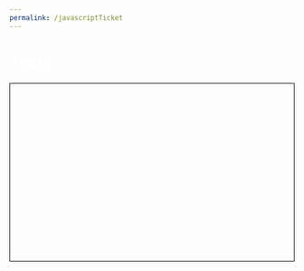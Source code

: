 ```yaml
---
permalink: /javascriptTicket
---
```

<head>
    <script src="https://code.jquery.com/jquery-1.12.4.min.js"></script>
</head>
<h1 style="color:white; text-align: left;">Table</h1>
<style>
    #sample_style{
        width: 100%;
        color:white;
        border: 4px solid #808080;
    }
    canvas{
        margin-left: auto;
        margin-right: auto;
        display: block;
    }
</style>
<canvas id="canvas" width="800" height="500" style="border:1px solid #000000;"></canvas>
<div id="menu" style="display:none">
<br><br>
<label>Name:</label>
<input type="text" id="name" name="name"><br><br>
<label>Score:</label>
<label id="score" name="score">0</label><br><br>
<button onclick="addEntry()">Submit</button>
<table id="table" style="width: 100%; color: #707070; border: 4px solid #909090;">
  <tr>
    <th>Name</th>
    <th>Score</th>
  </tr>
  <tbody id="get">
  </tbody>
</table>
</div>

<script>
    function partition(arr, l, m, r){
        var n1 = m - l + 1;
        var n2 = r - m;
        var L = new Array(n1);
        var R = new Array(n2);
        
        for (var i = 0; i < n1; i++)
            L[i] = arr[l + i];
        for (var j = 0; j < n2; j++)
            R[j] = arr[m + 1 + j];
        
        var i = 0;
        var j = 0;
        var k = l;
     
        while (i < n1 && j < n2) {
            if (L[i]["score"] <= R[j]["score"]) {
                arr[k] = L[i];
                i++;
            }
            else {
                arr[k] = R[j];
                j++;
            }
            k++;
        }
        while (i < n1) {
            arr[k] = L[i];
            i++;
            k++;
        }
        while (j < n2) {
            arr[k] = R[j];
            j++;
            k++;
        }
    }
    

    function mergeSort(arr,l, r){
        if(l>=r){
            return;
        }
        var m =l+ parseInt((r-l)/2);
        mergeSort(arr,l,m);
        mergeSort(arr,m+1,r);
        partition(arr,l,m,r);
    }

    let array = [];

    

    function addEntry(){
        name = document.getElementById('name').value;
        score = document.getElementById("score").value;
        array.push({name,score});
        mergeSort(array,0,array.length-1);
        for (let i=0;i<array.length-1;i++){
            $('tr:last-child').remove();
        }
        array.forEach(function (record){
            var name = record["name"];
            var score = record["score"];
            var row = '<tr>' +
                '<td>' + name + '</td>' +
                '<td>' + score + '</td>' +
                '</tr>';
    
            $('#table').append(row);
        });
    }
    function orb(x,y,color){
        ctx.fillStyle = color;
        ctx.beginPath();
        ctx.arc(dotx, doty, 10, 0, 2 * Math.PI, true);
        ctx.fill();
    }
    let c = document.getElementById("canvas");
    let ctx = c.getContext("2d");
    ctx.fillStyle = "rgb(140,200,140)";
    ctx.fillRect(0, 0, c.width, c.height);
    let dotx=400;
    let doty=250;
    orb(dotx,doty,"rgb(0,0,0)");
    let clicked = false;
    c.addEventListener('mousedown', function (e) {
        // Get the target
        const target = e.target;
    
        // Get the bounding rectangle of target
        const rect = target.getBoundingClientRect();
    
        // Mouse position
        const x = e.clientX - rect.left;
        const y = e.clientY - rect.top;
        console.log(x,y);
        if (!(clicked)){
            if (dotx-10<x&&x<dotx+10 && doty-10<y&&y<doty+10){
                let counter=0
                clicked = true;
                document.getElementById('menu').style.display = 'block';
                const id = setInterval(() => {
                    counter+=1;
                    ctx.fillStyle = "rgb(140,200,140)";
                    ctx.fillRect(0, 0, c.width, c.height);
                    orb(dotx,doty,"rgb("+(0+14*counter).toString()+","+20*counter.toString()+","+(0+14*counter).toString()+")");
                    if (counter==10){
                        clearInterval(id);
                    }
                  }, 10);
            }
        }
    });
</script>